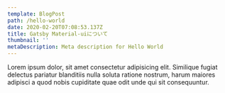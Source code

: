 ```yaml
---
template: BlogPost
path: /hello-world
date: 2020-02-20T07:08:53.137Z
title: Gatsby Material-uiについて
thumbnail: ''
metaDescription: Meta description for Hello World
---
```


Lorem ipsum dolor, sit amet consectetur adipisicing elit. Similique fugiat delectus pariatur blanditiis nulla soluta ratione nostrum, harum maiores adipisci a quod nobis cupiditate quae odit unde qui sit consequuntur.
